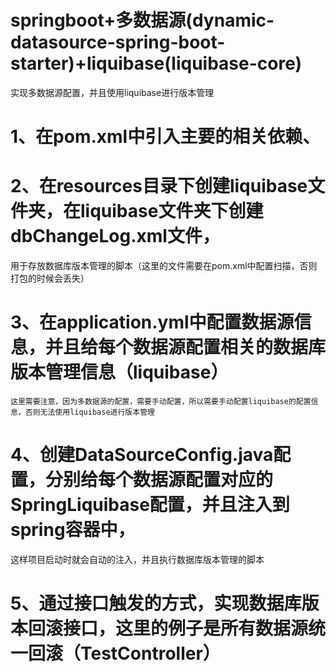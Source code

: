 # springboot+多数据源(dynamic-datasource-spring-boot-starter)+liquibase(liquibase-core)
实现多数据源配置，并且使用liquibase进行版本管理
# 1、在pom.xml中引入主要的相关依赖、
# 2、在resources目录下创建liquibase文件夹，在liquibase文件夹下创建dbChangeLog.xml文件，
用于存放数据库版本管理的脚本（这里的文件需要在pom.xml中配置扫描，否则打包的时候会丢失）
# 3、在application.yml中配置数据源信息，并且给每个数据源配置相关的数据库版本管理信息（liquibase）
    这里需要注意，因为多数据源的配置，需要手动配置，所以需要手动配置liquibase的配置信息，否则无法使用liquibase进行版本管理
# 4、创建DataSourceConfig.java配置，分别给每个数据源配置对应的SpringLiquibase配置，并且注入到spring容器中，
这样项目启动时就会自动的注入，并且执行数据库版本管理的脚本
# 5、通过接口触发的方式，实现数据库版本回滚接口，这里的例子是所有数据源统一回滚（TestController）
